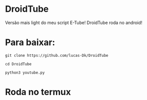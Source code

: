 # DroidTube
Versão mais light do meu script E-Tube! DroidTube roda no android!

# Para baixar:
    git clone https://github.com/lucas-Dk/DroidTube

    cd DroidTube

    python3 youtube.py

# Roda no termux
